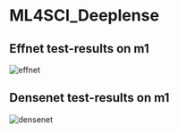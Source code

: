 # ML4SCI_Deeplense

## Effnet test-results on m1
![effnet](https://user-images.githubusercontent.com/46323270/173773470-d8e7d70d-366e-49d0-9c6a-8db388d88321.png)

## Densenet test-results on m1
![densenet](https://user-images.githubusercontent.com/46323270/173773606-276248eb-21a1-46d6-906d-05894628f7b3.png)

